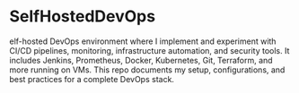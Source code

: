 # SelfHostedDevOps
elf-hosted DevOps environment where I implement and experiment with CI/CD pipelines, monitoring, infrastructure automation, and security tools. It includes Jenkins, Prometheus, Docker, Kubernetes, Git, Terraform, and more running on VMs. This repo documents my setup, configurations, and best practices for a complete DevOps stack.
